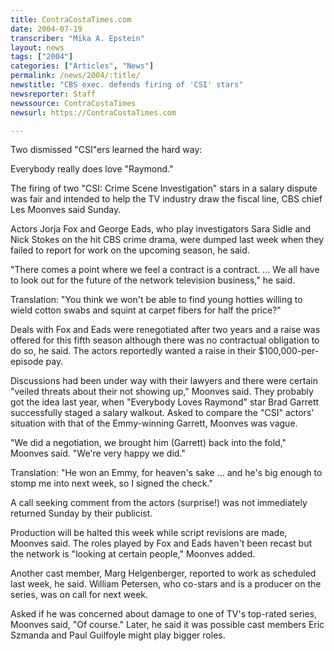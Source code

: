 ```yaml
---
title: ContraCostaTimes.com
date: 2004-07-19
transcriber: "Mika A. Epstein"
layout: news
tags: ["2004"]
categories: ["Articles", "News"]
permalink: /news/2004/:title/
newstitle: "CBS exec. defends firing of 'CSI' stars"
newsreporter: Staff
newssource: ContraCostaTimes
newsurl: https://ContraCostaTimes.com

---
```


Two dismissed "CSI"ers learned the hard way:

Everybody really does love "Raymond."

The firing of two "CSI: Crime Scene Investigation" stars in a salary dispute was fair and intended to help the TV industry draw the fiscal line, CBS chief Les Moonves said Sunday.

Actors Jorja Fox and George Eads, who play investigators Sara Sidle and Nick Stokes on the hit CBS crime drama, were dumped last week when they failed to report for work on the upcoming season, he said.

"There comes a point where we feel a contract is a contract. ... We all have to look out for the future of the network television business," he said.

Translation: "You think we won't be able to find young hotties willing to wield cotton swabs and squint at carpet fibers for half the price?"

Deals with Fox and Eads were renegotiated after two years and a raise was offered for this fifth season although there was no contractual obligation to do so, he said. The actors reportedly wanted a raise in their $100,000-per-episode pay.

Discussions had been under way with their lawyers and there were certain "veiled threats about their not showing up," Moonves said. They probably got the idea last year, when "Everybody Loves Raymond" star Brad Garrett successfully staged a salary walkout. Asked to compare the "CSI" actors' situation with that of the Emmy-winning Garrett, Moonves was vague.

"We did a negotiation, we brought him (Garrett) back into the fold," Moonves said. "We're very happy we did."

Translation: "He won an Emmy, for heaven's sake ... and he's big enough to stomp me into next week, so I signed the check."

A call seeking comment from the actors (surprise!) was not immediately returned Sunday by their publicist.

Production will be halted this week while script revisions are made, Moonves said. The roles played by Fox and Eads haven't been recast but the network is "looking at certain people," Moonves added.

Another cast member, Marg Helgenberger, reported to work as scheduled last week, he said. William Petersen, who co-stars and is a producer on the series, was on call for next week.

Asked if he was concerned about damage to one of TV's top-rated series, Moonves said, "Of course." Later, he said it was possible cast members Eric Szmanda and Paul Guilfoyle might play bigger roles.
